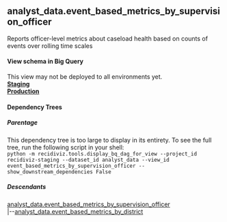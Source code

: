 ## analyst_data.event_based_metrics_by_supervision_officer
Reports officer-level metrics about caseload health based on counts of events over rolling time scales

#### View schema in Big Query
This view may not be deployed to all environments yet.<br/>
[**Staging**](https://console.cloud.google.com/bigquery?pli=1&p=recidiviz-staging&page=table&project=recidiviz-staging&d=analyst_data&t=event_based_metrics_by_supervision_officer)
<br/>
[**Production**](https://console.cloud.google.com/bigquery?pli=1&p=recidiviz-123&page=table&project=recidiviz-123&d=analyst_data&t=event_based_metrics_by_supervision_officer)
<br/>

#### Dependency Trees

##### Parentage
This dependency tree is too large to display in its entirety. To see the full tree, run the following script in your shell: <br/>
```python -m recidiviz.tools.display_bq_dag_for_view --project_id recidiviz-staging --dataset_id analyst_data --view_id event_based_metrics_by_supervision_officer --show_downstream_dependencies False```

##### Descendants
[analyst_data.event_based_metrics_by_supervision_officer](../analyst_data/event_based_metrics_by_supervision_officer.md) <br/>
|--[analyst_data.event_based_metrics_by_district](../analyst_data/event_based_metrics_by_district.md) <br/>

